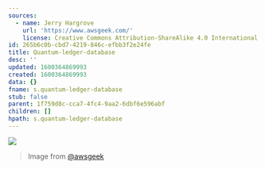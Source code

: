 ```yaml
---
sources:
  - name: Jerry Hargrove
    url: 'https://www.awsgeek.com/'
    license: Creative Commons Attribution-ShareAlike 4.0 International License
id: 265b6c0b-cbd7-4219-846c-efbb3f2e24fe
title: Quantum-ledger-database
desc: ''
updated: 1600364869993
created: 1600364869993
data: {}
fname: s.quantum-ledger-database
stub: false
parent: 1f759d8c-cca7-4fc4-9aa2-6dbf6e596abf
children: []
hpath: s.quantum-ledger-database
---
```

![](/assets/images/Amazon-QLDB_en.jpg)

> Image from [@awsgeek](https://www.awsgeek.com/Amazon-QLDB/)

